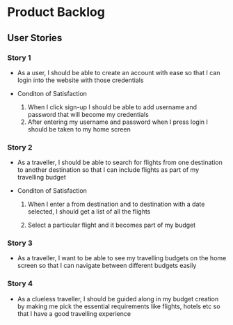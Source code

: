 # Product Backlog

## User Stories

### Story 1


- As a user, I should be able to create an account with ease so that I can login into   the website with those credentials

- Conditon of Satisfaction
    1. When I click sign-up I should be able to add username and password that will become my credentials
    2. After entering my username and password when I press login I should be taken to my home screen

### Story 2

- As a traveller, I should be able to search for flights from one destination to another destination so that I can include flights as part of my travelling budget

- Conditon of Satisfaction
    1. When I enter a from destination and to destination with a date selected, I should get a list of all the flights

    2. Select a particular flight and it becomes part of my budget

### Story 3

- As a traveller, I want to be able to see my travelling budgets on the home screen so that I can navigate between different budgets easily

### Story 4

- As a clueless traveller, I should be guided along in my budget creation by making me pick the essential requirements like flights, hotels etc so that I have a good travelling experience
